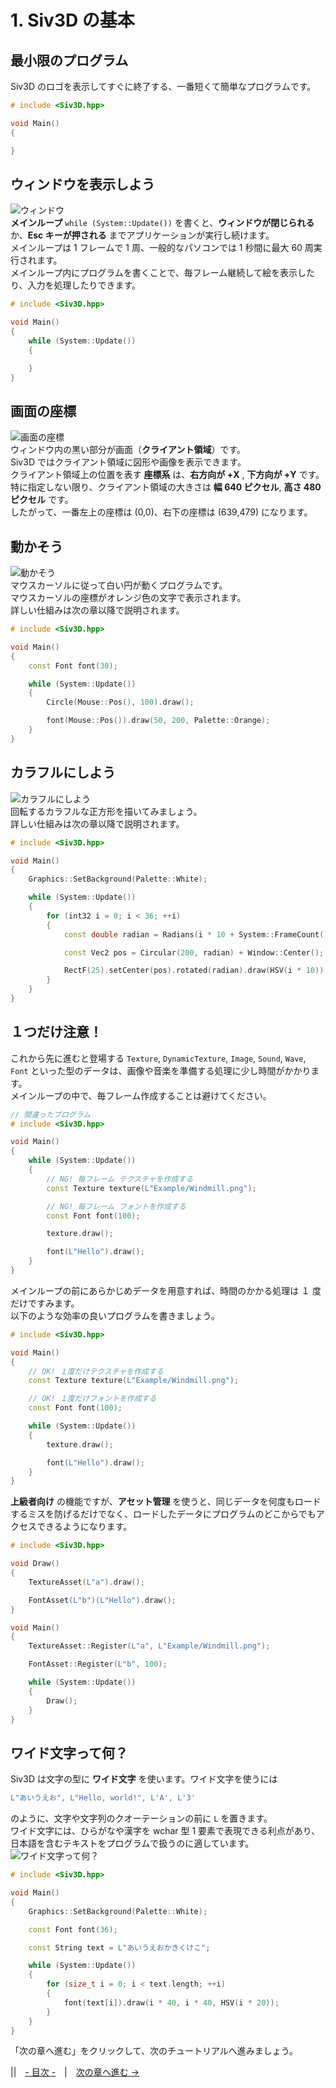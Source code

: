 ﻿# 1. Siv3D の基本

## 最小限のプログラム

Siv3D のロゴを表示してすぐに終了する、一番短くて簡単なプログラムです。

```cpp
# include <Siv3D.hpp>

void Main()
{

}
```

## ウィンドウを表示しよう
![ウィンドウ](resource/Getting-started-with-siv3d/window.png "ウィンドウを表示しよう")  
**メインループ** `while (System::Update())` を書くと、**ウィンドウが閉じられる** か、**Esc キーが押される** までアプリケーションが実行し続けます。  
メインループは 1 フレームで 1 周、一般的なパソコンでは 1 秒間に最大 60 周実行されます。  
メインループ内にプログラムを書くことで、毎フレーム継続して絵を表示したり、入力を処理したりできます。

```cpp
# include <Siv3D.hpp>

void Main()
{
	while (System::Update())
	{

	}
}
```

## 画面の座標
![画面の座標](resource/Getting-started-with-siv3d/window-coord.png "画面の座標")  
ウィンドウ内の黒い部分が画面（**クライアント領域**）です。  
Siv3D ではクライアント領域に図形や画像を表示できます。  
クライアント領域上の位置を表す **座標系** は、**右方向が +X** , **下方向が +Y** です。  
特に指定しない限り、クライアント領域の大きさは **幅 640 ピクセル**, **高さ 480 ピクセル** です。  
したがって、一番左上の座標は (0,0)、右下の座標は (639,479) になります。  

## 動かそう
![動かそう](resource/Getting-started-with-siv3d/mouse.gif "動かそう")   
マウスカーソルに従って白い円が動くプログラムです。  
マウスカーソルの座標がオレンジ色の文字で表示されます。  
詳しい仕組みは次の章以降で説明されます。  

```cpp
# include <Siv3D.hpp>

void Main()
{
	const Font font(30);

	while (System::Update())
	{
		Circle(Mouse::Pos(), 100).draw();

		font(Mouse::Pos()).draw(50, 200, Palette::Orange);
	}
}
```

## カラフルにしよう
![カラフルにしよう](resource/Getting-started-with-siv3d/colors.gif "カラフルにしよう")   
回転するカラフルな正方形を描いてみましょう。  
詳しい仕組みは次の章以降で説明されます。  

```cpp
# include <Siv3D.hpp>

void Main()
{
	Graphics::SetBackground(Palette::White);

	while (System::Update())
	{
		for (int32 i = 0; i < 36; ++i)
		{
			const double radian = Radians(i * 10 + System::FrameCount());

			const Vec2 pos = Circular(200, radian) + Window::Center();

			RectF(25).setCenter(pos).rotated(radian).draw(HSV(i * 10));
		}
	}
}
```

## １つだけ注意！
これから先に進むと登場する `Texture`, `DynamicTexture`, `Image`, `Sound`, `Wave`, `Font` といった型のデータは、画像や音楽を準備する処理に少し時間がかかります。  
メインループの中で、毎フレーム作成することは避けてください。
```cpp
// 間違ったプログラム
# include <Siv3D.hpp>

void Main()
{
	while (System::Update())
	{
		// NG! 毎フレーム テクスチャを作成する
		const Texture texture(L"Example/Windmill.png");

		// NG! 毎フレーム フォントを作成する
		const Font font(100);

		texture.draw();

		font(L"Hello").draw();
	}
}
```

メインループの前にあらかじめデータを用意すれば、時間のかかる処理は １ 度だけですみます。  
以下のような効率の良いプログラムを書きましょう。
```cpp
# include <Siv3D.hpp>

void Main()
{
	// OK! １度だけテクスチャを作成する
	const Texture texture(L"Example/Windmill.png");

	// OK! １度だけフォントを作成する
	const Font font(100);

	while (System::Update())
	{
		texture.draw();

		font(L"Hello").draw();
	}
}
```

**上級者向け** の機能ですが、**アセット管理** を使うと、同じデータを何度もロードするミスを防げるだけでなく、ロードしたデータにプログラムのどこからでもアクセスできるようになります。
```cpp
# include <Siv3D.hpp>

void Draw()
{
	TextureAsset(L"a").draw();

	FontAsset(L"b")(L"Hello").draw();
}

void Main()
{
	TextureAsset::Register(L"a", L"Example/Windmill.png");

	FontAsset::Register(L"b", 100);

	while (System::Update())
	{
		Draw();
	}
}
```

## ワイド文字って何？

Siv3D は文字の型に **ワイド文字** を使います。ワイド文字を使うには
```cpp
L"あいうえお", L"Hello, world!", L'A', L'3'
```
のように、文字や文字列のクオーテーションの前に `L` を置きます。  
ワイド文字には、ひらがなや漢字を wchar 型 1 要素で表現できる利点があり、日本語を含むテキストをプログラムで扱うのに適しています。  
![ワイド文字って何？](resource/Getting-started-with-siv3d/wchar.png "ワイド文字って何？")   
```cpp
# include <Siv3D.hpp>

void Main()
{
	Graphics::SetBackground(Palette::White);

	const Font font(36);

	const String text = L"あいうえおかきくけこ";

	while (System::Update())
	{
		for (size_t i = 0; i < text.length; ++i)
		{
			font(text[i]).draw(i * 40, i * 40, HSV(i * 20));
		}
	}
}
```

「次の章へ進む」をクリックして、次のチュートリアルへ進みましょう。  

||　[- 目次 -](Index.md)　|　[次の章へ進む →](Draw-shape.md)
